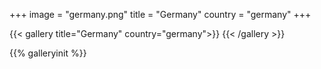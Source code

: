 +++
image = "germany.png"
title = "Germany"
country = "germany"
+++

{{< gallery title="Germany" country="germany">}}
{{< /gallery >}}

{{% galleryinit %}}
